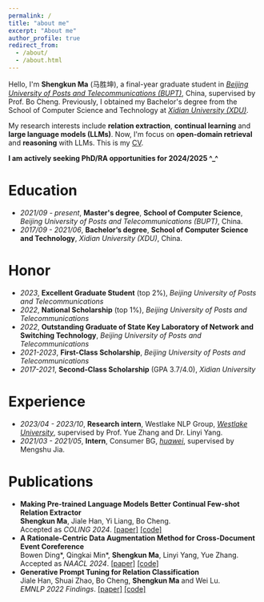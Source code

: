 ```yaml
---
permalink: /
title: "about me"
excerpt: "About me"
author_profile: true
redirect_from: 
  - /about/
  - /about.html
---
```


Hello, I'm **Shengkun Ma** (马胜坤), a final-year graduate student in *[Beijing University of Posts and Telecommunications (BUPT)](https://www.bupt.edu.cn/)*, China, supervised by Prof. Bo Cheng.
Previously, I obtained my Bachelor's degree from the School of Computer Science and Technology at *[Xidian University (XDU)](https://www.xidian.edu.cn/)*.

My research interests include **relation extraction**, **continual learning** and **large language models (LLMs)**.
Now, I'm focus on **open-domain retrieval** and **reasoning** with LLMs.
This is my [CV](https://mashengkun.github.io/files/ShengkunMa_CV.pdf).

**I am actively seeking PhD/RA opportunities for 2024/2025 ^_^**



Education
======
- *2021/09 - present*, **Master's degree**, **School of Computer Science**, *Beijing University of Posts and Telecommunications (BUPT)*, China.
- *2017/09 - 2021/06*, **Bachelor’s degree**, **School of Computer Science and Technology**, *Xidian University (XDU)*, China.

Honor
======
- *2023*, **Excellent Graduate Student** (top 2%), *Beijing University of Posts and Telecommunications*
- *2022*, **National Scholarship** (top 1%), *Beijing University of Posts and Telecommunications*
- *2022*, **Outstanding Graduate of State Key Laboratory of Network and Switching Technology**, *Beijing University of Posts and Telecommunications*
- *2021-2023*, **First-Class Scholarship**, *Beijing University of Posts and Telecommunications*
- *2017-2021*, **Second-Class Scholarship** (GPA 3.7/4.0), *Xidian University*

Experience
======
- *2023/04 - 2023/10*, **Research intern**, Westlake NLP Group, *[Westlake University](https://en.westlake.edu.cn/)*, supervised by Prof. Yue Zhang and Dr. Linyi Yang.
- *2021/03 - 2021/05*, **Intern**, Consumer BG, *[huawei](http://www.huawei.com.cn/)*, supervised by Mengshu Jia.

Publications
======
- **Making Pre-trained Language Models Better Continual Few-shot Relation Extractor**
<br />**Shengkun Ma**, Jiale Han, Yi Liang, Bo Cheng.
<br />Accepted as *COLING 2024*. <u>[[paper]](https://arxiv.org/abs/2402.15713)</u> <u>[[code]](https://github.com/mashengkun/CPL)</u>
- **A Rationale-Centric Data Augmentation Method for Cross-Document Event Coreference**
<br />Bowen Ding\*, Qingkai Min\*, **Shengkun Ma**, Linyi Yang, Yue Zhang.
<br />Accepted as *NAACL 2024*. <u>[[paper]](https://arxiv.org/abs/2404.01921)</u> <u>[[code]](https://github.com/Danield21/Rationale4CDECR)</u>
- **Generative Prompt Tuning for Relation Classification** 
<br />Jiale Han, Shuai Zhao, Bo Cheng, **Shengkun Ma** and Wei Lu.
<br />*EMNLP 2022 Findings*. <u>[[paper]](https://arxiv.org/abs/2210.12435)</u> <u>[[code]](https://github.com/hanjiale/GenPT)</u>

<!--
<script type="text/javascript" id="clustrmaps" src="//clustrmaps.com/map_v2.js?d=bALa26JNgLmkaivAZEk7F5Qk4kVH83z0WAlhEsUq4yM&cl=ffffff&w=a"></script>
-->